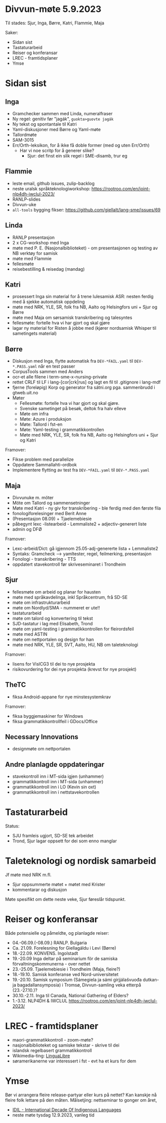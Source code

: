 # Divvun-møte 5.9.2023

Til stades: Sjur, Inga, Børre, Katri, Flammie, Maja

Saker:

* Sidan sist
* Tastaturarbeid
* Reiser og konferansar
* LREC - framtidsplaner
* Ymse

# Sidan sist

## Inga

* Gramchecker sammen med Linda, numeralfraser
* Ny regel: genitiv før "jagák", `guokta>guovte jagák`
* Ny tekst og spontantale til Katri
* Yaml-diskusjoner med Børre og Yaml-møte
* Tallordmøte
* SAM-3015
* Err/Orth-leksikon, for å ikke få doble former (med og uten Err/Orth)
    * Har vi noe scritp for å generer slike?
        * Sjur: det finst ein slik regel i SME-disamb, trur eg

## Flammie

* leste email, github issues, zulip-backlog
* neste uralsk språkteknologiworkshop: <https://rootroo.com/en/joint-nlp4dh-iwclul-2023/>
* RANLP-slides
* Divvun-uke
* `all-tools` bygging fikser: <https://github.com/giellalt/lang-sme/issues/69>

## Linda

* RANLP presentasjon
* 2 x CG-workshop med Inga
* møte med P. E. (Nasjonalbiblioteket) - om presentasjonen og testing av NB verktøy for samisk
* møte med Flammie
* fellesmøte
* reisebestilling & reisedag (mandag)

## Katri

- prosessert Inga sin material for å trene lulesamisk ASR: nesten ferdig med å sjekke automatisk oppdeling
- møte med NRK, YLE, SR, folk fra NB, Aalto og Helsingfors uni + Sjur og Børre
- møte med Maja om sørsamisk transkribering og talesyntes
- fellesmøte: fortelle hva vi har gjort og skal gjøre
- lagar ny material for Risten å jobbe med (kjører nordsamisk Whisper til sametingets material)

## Børre

- Diskusjon med Inga, flytte automatisk fra `DEV-*FAIL.yaml` til
  `DEV-*.PASS.yaml` når en test passer
- CorpusTools sammen med Anders
- ocr-et alle filene i term-sme-x-nursing-private
- rettet CRLF til LF i lang-[cor|crk|rus] og lagt en fil til .gitignore i
  lang-mdf
- fjerne (foreløpig) Korp og generator fra sátni.org pga. sammenbrudd i
  gtweb.uit.no
- Møter
    - Fellesmøte: fortelle hva vi har gjort og skal gjøre.
    - Svenske sametinget på besøk, deltok fra halv elleve
    - Møte om infra
    - Møte: Azure i produksjon
    - Møte: Tallord i fst-en
    - Møte: Yaml-testing i grammatikkontrollen
    - Møte med NRK, YLE, SR, folk fra NB, Aalto og Helsingfors uni + Sjur og Katri

Framover:

- Fikse problem med parallelize
- Oppdatere Sammallahti-ordbok
- Implementere flytting av test fra `DEV-*FAIL.yaml` til
  `DEV-*.PASS.yaml`

## Maja
-  Divvunuke m. möter
-  Möte om Tallord og sammensetninger 
-  Møte med Katri - ny giv for transkribering - ble ferdig med den første fila
-  fonologiforelesinger med Berit Anne
-  (Presentasjon 08.09) + Tjaelemebiesie 
-  påbegynt lexc -listearbeid - Lemmaliste2 + adjectiv-generert liste
-  admin og DFØ

Framover:
- Lexc-arbeid/Dict: gå igjennom 25.05-adj-genererte lista + Lemmaliste2
- Syntaks: Gramcheck --> yamltester, regel, feilmerking, presentasjon
- Fonologi - transkribering - TTS
- oppdatert stavekontroll før skriveseminaret i Trondheim

## Sjur

- fellesmøte om arbeid og planar for hausten
- møte med språkavdelinga, inkl Språkcentrum, frå SD-SE
- møte om infrastrukturarbeid
- møte om Nordlyd/SMA - nummeret er ute!!
- tastaturarbeid
- møte om talord og konvertering til tekst
- SJD-tastatur i lag med Elisabeth, Trond
- møte om yaml-testing i grammatikkontrollen for fleirordsfeil
- møte med ASTIN
- møte om nettportalen og design for han
- møte med NRK, YLE, SR, SVT, Aalto, HU, NB om taleteknologi

Framover:
- lisens for VislCG3 til dei to nye prosjekta
- risikovurdering for dei nye prosjekta (krevst for nye prosjekt)

## TheTC

- fiksa Android-appane for nye minstesystemkrav

Framover:
- fiksa byggjemaskiner for Windows
- fiksa grammatikkontrollfeil i GDocs/Office

## Necessary Innovations

- designmøte om nettportalen

## Andre planlagde oppdateringar

* stavekontroll inn i MT-sida igjen (unhammer)
* grammatikkontroll inn i MT-sida (unhammer)
* grammatikkontroll inn i LO (Kevin sin oxt)
* grammatikkontroll inn i nettstavekontrollen

# Tastaturarbeid

Status:
- SJU framleis ugjort, SD-SE tek arbeidet
- Trond, Sjur lagar oppsett for dei som enno manglar

# Taleteknologi og nordisk samarbeid

Jf møte med NRK m.fl.

- Sjur oppsummerte møtet + møtet med Krister
- kommentarar og diskusjon

Møte spesifikt om dette neste veke, Sjur føreslår tidspunkt.

# Reiser og konferansar

Både potensielle og påmeldte, og planlagde reiser:

* 04.-06.09.(-08.09.) RANLP. Bulgaria
* Ca. 21.09. Forelesning for Giellagáldu i Levi (Børre)
* 18.-22.09. KONVENS. Ingolstadt
* 19.-20.09 Inga deltar på seminarium för de samiska förvaltningskommunerna - over nettet
* 23.-25.09. Tjaelemebiesie i Trondheim (Maja, fleire?)
* 18.-19.10. Samisk konferanse ved Nord-universitetet
* 19.-20.10. Samisk symposium (Sámegiela ja sámi girjjálašvuođa dutkan- ja bagadallansymposia) i Tromsø, Divvun-samling veka etterpå (23.-27.10.)?
* 30.10.-2.11. Inga til Canada, National Gathering of Elders?
* 1.-3.12. NLP4DH & IWCLUL <https://rootroo.com/en/joint-nlp4dh-iwclul-2023/>

# LREC - framtidsplaner

* maori-grammatikkontroll - zoom-møte?
* nasjonalbiblioteket og samiske tekstar - skrive til dei
* islandsk regelbasert grammatikkontroll
* Wikimedia-ting: [LinguaLibre](https://lingualibre.org/wiki/LinguaLibre:Main_Page)
* søramerikanerne var interessert i fst - evt ha et kurs for dem

# Ymse

Bør vi arrangera fleire release-partyar eller kurs på nettet? Kan kanskje nå fleire folk lettare på den måten. Målsetjing: nettseminar to gonger om året, 

* [IDIL - International Decade Of Indigenous Languages](https://fpcc.ca/stories/the-decade-of-indigenous-languages/)
* neste møte tysdag 12.9.2023, vanleg tid
